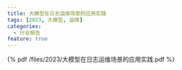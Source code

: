 ```yaml
---
title: 大模型在日志运维场景的应用实践
tags: [2023, 大模型, 运维]
categories:
  - 行业报告
feature: true
---
```


{% pdf /files/2023/大模型在日志运维场景的应用实践.pdf %}

